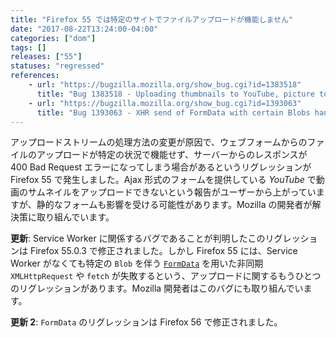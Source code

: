 ```yaml
---
title: "Firefox 55 では特定のサイトでファイルアップロードが機能しません"
date: "2017-08-22T13:24:00-04:00"
categories: ["dom"]
tags: []
releases: ["55"]
statuses: "regressed"
references:
    - url: "https://bugzilla.mozilla.org/show_bug.cgi?id=1383518"
      title: "Bug 1383518 - Uploading thumbnails to YouTube, picture to Tweakers.net not working on Firefox 55+"
    - url: "https://bugzilla.mozilla.org/show_bug.cgi?id=1393063"
      title: "Bug 1393063 - XHR send of FormData with certain Blobs hangs indefinitely (Firefox 55.0.0 - 55.0.2)"
---
```

アップロードストリームの処理方法の変更が原因で、ウェブフォームからのファイルのアップロードが特定の状況で機能せず、サーバーからのレスポンスが 400 Bad Request エラーになってしまう場合があるというリグレッションが Firefox 55 で発生しました。Ajax 形式のフォームを提供している *YouTube* で動画のサムネイルをアップロードできないという報告がユーザーから上がっていますが、静的なフォームも影響を受ける可能性があります。Mozilla の開発者が解決策に取り組んでいます。

**更新**: Service Worker に関係するバグであることが判明したこのリグレッションは Firefox 55.0.3 で修正されました。しかし Firefox 55 には、Service Worker がなくても特定の `Blob` を伴う [`FormData`](https://developer.mozilla.org/docs/Web/API/FormData) を用いた非同期 `XMLHttpRequest` や `fetch` が失敗するという、アップロードに関するもうひとつのリグレッションがあります。Mozilla 開発者はこのバグにも取り組んでいます。

**更新 2**: `FormData` のリグレッションは Firefox 56 で修正されました。
